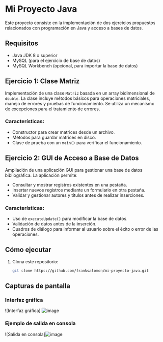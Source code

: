 # Mi Proyecto Java

Este proyecto consiste en la implementación de dos ejercicios propuestos relacionados con programación en Java y acceso a bases de datos.

## Requisitos
- Java JDK 8 o superior
- MySQL (para el ejercicio de base de datos)
- MySQL Workbench (opcional, para importar la base de datos)

## Ejercicio 1: Clase Matriz
Implementación de una clase `Matriz` basada en un array bidimensional de `double`. La clase incluye métodos básicos para operaciones matriciales, manejo de errores y pruebas de funcionamiento. Se utiliza un mecanismo de excepciones para el tratamiento de errores.

### Características:
- Constructor para crear matrices desde un archivo.
- Métodos para guardar matrices en disco.
- Clase de prueba con un `main()` para verificar el funcionamiento.

## Ejercicio 2: GUI de Acceso a Base de Datos
Ampliación de una aplicación GUI para gestionar una base de datos bibliográfica. La aplicación permite:
- Consultar y mostrar registros existentes en una pestaña.
- Insertar nuevos registros mediante un formulario en otra pestaña.
- Validar y gestionar autores y títulos antes de realizar inserciones.

### Características:
- Uso de `executeUpdate()` para modificar la base de datos.
- Validación de datos antes de la inserción.
- Cuadros de diálogo para informar al usuario sobre el éxito o error de las operaciones.

## Cómo ejecutar
1. Clona este repositorio:
   ```bash
   git clone https://github.com/franksalomon/mi-proyecto-java.git

## Capturas de pantalla

### Interfaz gráfica
![Interfaz gráfica] ![image](https://github.com/user-attachments/assets/52c18bee-5bb9-47ca-b18a-a8fc45a3a178)

### Ejemplo de salida en consola
![Salida en consola]![image](https://github.com/user-attachments/assets/315e8e4c-c7e6-4081-b35e-31210ef217fb)


